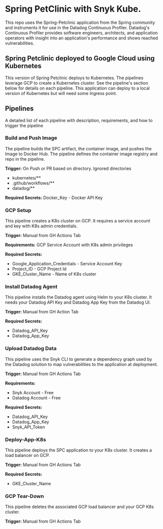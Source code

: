 # Spring PetClinic with Snyk Kube.
This repo uses the Spring-Petclinic application from the Spring community and instruments it for use in the Datadog Continuous Profiler. Datadog's Continuous Profiler provides software engineers, architects, and application operators with insight into an application's performance and shows reached vulnerabilities.

## Spring Petclinic deployed to Google Cloud using Kubernetes
This version of Spring Petclinic deploys to Kubernetes. The pipelines leverage GCP to create a Kubernetes cluster. See the pipeline's section below for details on each pipeline. This application can deploy to a local version of Kubernetes but will need some Ingress point.

## Pipelines
A detailed list of each pipeline with description, requirements, and how to trigger the pipeline

### Build and Push Image
The pipeline builds the SPC artifact, the container image, and pushes the Image to Docker Hub. The pipeline defines the container image registry and repo in the pipeline. 

**Trigger:** On Push or PR based on directory. 
Ignored directories 
 * kubernetes/** 
 * .github/workflows/** 
 * datadog/** 

**Required Secrets:** 
Docker_Key - Docker API Key

### GCP Setup
This pipeline creates a K8s cluster on GCP. It requires a service account and key with K8s admin credentials.

**Trigger:** Manual from GH Actions Tab

**Requirements:** 
GCP Service Account with K8s admin privileges

**Required Secrets:** 
* Google_Application_Credentials - Service Account Key 
* Project_ID - GCP Project Id 
* GKE_Cluster_Name - Name of K8s cluster 

### Install Datadog Agent
This pipeline installs the Datadog agent using Helm to your K8s cluster. It needs your Datadog API Key and Datadog App Key from the Datadog UI.

**Trigger:** Manual from GH Action Tab

**Required Secrets:**
* Datadog_API_Key 
* Datadog_App_Key 

### Upload Datadog Data
This pipeline uses the Snyk CLI to generate a dependency graph used by the Datadog solution to map vulnerabilities to the application at deployment.

**Trigger:** Manual from GH Actions Tab

**Requirements:**
* Snyk Account - Free 
* Datadog Account - Free 

**Required Secrets:**
* Datadog_API_Key 
* Datadog_App_Key 
* Snyk_API_Token 

### Deploy-App-K8s
This pipeline deploys the SPC application to your K8s cluster. It creates a load balancer on GCP.

**Trigger:** Manual from GH Actions Tab

**Required Secrets:**
* GKE_Cluster_Name

### GCP Tear-Down
This pipeline deletes the associated GCP load balancer and your GCP K8s cluster.

**Trigger:** Manual from GH Actions Tab






